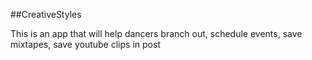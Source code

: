 ##CreativeStyles

This is an app that will help dancers branch out, schedule events, save mixtapes, save youtube clips in post 

